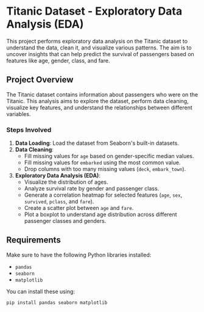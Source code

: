 # Titanic Dataset - Exploratory Data Analysis (EDA)

This project performs exploratory data analysis on the Titanic dataset to understand the data, clean it, and visualize various patterns. The aim is to uncover insights that can help predict the survival of passengers based on features like age, gender, class, and fare.

## Project Overview
The Titanic dataset contains information about passengers who were on the Titanic. This analysis aims to explore the dataset, perform data cleaning, visualize key features, and understand the relationships between different variables.

### Steps Involved
1. **Data Loading**: Load the dataset from Seaborn's built-in datasets.
2. **Data Cleaning**:
   - Fill missing values for `age` based on gender-specific median values.
   - Fill missing values for `embarked` using the most common value.
   - Drop columns with too many missing values (`deck`, `embark_town`).
3. **Exploratory Data Analysis (EDA)**:
   - Visualize the distribution of ages.
   - Analyze survival rate by gender and passenger class.
   - Generate a correlation heatmap for selected features (`age`, `sex`, `survived`, `pclass`, and `fare`).
   - Create a scatter plot between `age` and `fare`.
   - Plot a boxplot to understand age distribution across different passenger classes and genders.

## Requirements
Make sure to have the following Python libraries installed:
- `pandas`
- `seaborn`
- `matplotlib`

You can install these using:
```bash
pip install pandas seaborn matplotlib
